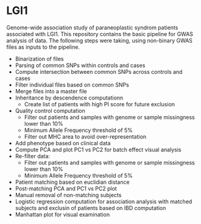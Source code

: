 # LGI1
Genome-wide association study of paraneoplastic syndrom patients associated with LGI1. This repository contains the basic pipeline for GWAS analysis of data. The following steps were taking, using non-binary GWAS files as inputs to the pipeline. 

- Binarization of files 
- Parsing of common SNPs within controls and cases 
- Compute intersection between common SNPs across controls and cases
- Filter individual files based on common SNPs 
- Merge files into a master file 
- Inheritance by descendence computationn
    - Create list of patients with high PI score for future exclusion
- Quality control computation
    - Filter out patients and samples with genome or sample missingness lower than 10%
    - Minimum Allele Frequency threshold of 5%
    - Filter out MHC area to avoid over-representation
- Add phenotype based on clinical data 
- Compute PCA and plot PC1 vs PC2 for batch effect visual analysis
- Re-filter data:
    - Filter out patients and samples with genome or sample missingness lower than 10%
    - Minimum Allele Frequency threshold of 5%
- Patient matching based on euclidian distance
- Post-matching PCA and PC1 vs PC2 plot 
- Manual removal of non-matching subjects
- Logistic regression computation for association analysis with matched subjects and exclusin of patients based on IBD computation
- Manhattan plot for visual examination